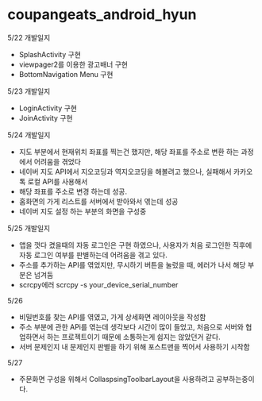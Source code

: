 # coupangeats_android_hyun
5/22 개발일지
 - SplashActivity 구현
 - viewpager2를 이용한 광고배너 구현
 - BottomNavigation Menu 구현

5/23 개발일지
 - LoginActivity 구현
 - JoinActivity 구현

5/24 개발일지
 - 지도 부분에서 현재위치 좌표를 찍는건 했지만, 해당 좌표를 주소로 변환 하는 과정에서 어려움을 겪었다
 - 네이버 지도 API에서 지오코딩과 역지오코딩을 해볼려고 했으나, 실패해서 카카오톡 로컬 API를 사용해서 
 - 해당 좌표를 주소로 변경 하는데 성공.
 - 홈화면의 가게 리스트를 서버에서 받아와서 엮는데 성공
 - 네이버 지도 설정 하는 부분의 화면을 구성중 

5/25 개발일지
 - 앱을 껏다 켰을때의 자동 로그인은 구현 하였으나, 사용자가 처음 로그인한 직후에 자동 로그인 여부를 판별하는데 어려움을 겪고 있다.
 - 주소를 추가하는 API를 엮었지만, 무시하기 버튼을 눌렀을 때, 에러가 나서 해당 부분은 넘겨둠
 - scrcpy에러 scrcpy -s your_device_serial_number

5/26 
 - 비밀번호를 찾는 API를 엮였고, 가게 상세화면 레이아웃을 작성함
 - 주소 부분에 관한 APi를 엮는데 생각보다 시간이 많이 들었고, 처음으로 서버와 협업하면서 하는 프로젝트이기 때문에 소통하는게 쉽지는 않았던거 같다.
 - 서버 문제인지 내 문제인지 판별을 하기 위해 포스트맨을 찍어서 사용하기 시작함

5/27 
 - 주문화면 구성을 위해서 CollaspsingToolbarLayout을 사용하려고 공부하는중이다.
